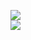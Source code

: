 [![](https://img.shields.io/badge/Made%20With-Github%20Spray-lightgrey.svg?style=for-the-badge&logo=github)](https://github.com/Annihil/github-spray#7240)  
[![](https://i.imgur.com/2DrTn0Z.gif)](https://github.com/Annihil/github-spray)